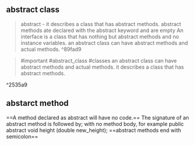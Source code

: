
## abstract class
>abstract -
>	it describes a class that has abstract methods.
>	abstract methods ate declared with the abstract keyword and are empty
>	An interface is a class that has nothing but abstract methods and no instance variables.
>	an abstract class can have abstract methods and actual methods. ^89fad9

> #important #abstract_class #classes
	an abstract class can have abstract methods and actual methods. 
	it describes a class that has abstract methods.

^2535a9


## abstarct method
 ==A method declared as abstract will have no code.== The signature of an abstract method is followed by; with no method body, 
 for example 
 public abstract void height (double new_height);
 ==abstract methods end with semicolon==



